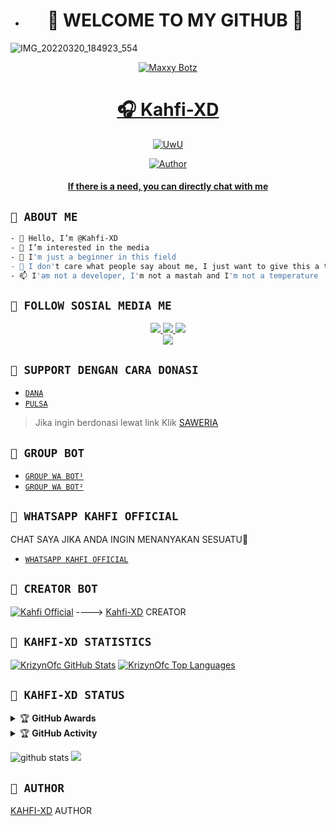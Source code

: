 - <h1 align="center">📱 WELCOME TO MY GITHUB 👋</h1>
![IMG_20220320_184923_554](https://telegra.ph/file/c0cd501fd8efe8fc25eeb.jpg)

<p align="center">
  <a href="https://ibb.co/QQX130c"><img src="http://readme-typing-svg.herokuapp.com?color=1C71FA&center=true&vCenter=true&multiline=false&lines=Salam+One+Heart+😍+From+Indonesia.;I'am+Not+Programmer." alt="Maxxy Botz">

</p>
<h1 align="center">🎧 Kahfi-XD</h1>
<p align="center">
  <a href="https://github.com/Kahfi-XD"><img src="http://readme-typing-svg.herokuapp.com?color=FFFFFF&center=true&vCenter=true&multiline=false&lines=Hello+Guys!+Im+owner+Maxxy+Bot;My+Name+is+🎧 Kahfi+Bot;Learning+JavaScript!;Please+Support+Me+With+Donate;Thanks🥰" alt="UwU">
</p>

<p align="center">
<a href="https://github.com/Kahfi-XD"><img title="Author" src="https://img.shields.io/badge/Kahfi-Ofc-blue.svg?style=for-the-badge&logo=github"></a>
 </p>
 <h4 align="center">
  <a
  <a href="https://wa.me/6285380166282">If there is a need, you can directly chat with me </a>
</h4>
</p>


## ```📱 ABOUT ME```
```bash
- 👋 Hello, I’m @Kahfi-XD
- 👀 I’m interested in the media
- 🌱 I'm just a beginner in this field
- 💞️ I don't care what people say about me, I just want to give this a try
- 📫 I'am not a developer, I'm not a mastah and I'm not a temperature
```

## ```📱 FOLLOW SOSIAL MEDIA ME```
<p align="center">
<a href="https://instagram.com/Kahfixd01"><img src="https://img.shields.io/badge/INSTAGRAM-E4405F?style=for-the-badge&logo=instagram&logoColor=white"/> 
<a href="https://wa.me/6285380166282"><img src="https://img.shields.io/badge/WhatsApp-25D366?style=for-the-badge&logo=whatsapp&logoColor=white" />
<a href="https://youtube.com/channel/UC6GPl9xMWL61NAXQb3HBrRw"><img src="https://img.shields.io/badge/YOUTUBE KAHFI OFFICIAL-ff0000?style=for-the-badge&logo=youtube&logoColor=ff000000&link=https://youtube.com/c/hokenbeusz" /><br>
<a href="https://www.tiktok.com/@kahfifttiktok"><img src="https://img.shields.io/badge/TIKTOK-black?style=for-the-badge&logo=tiktok&logoColor=ff000000&link=https://tiktok.com/@unfaedahkan" /></a>
</p>

## ```📱 SUPPORT DENGAN CARA DONASI```

- [`DANA`](https://wa.me/6285380166282?text=banh+ini+nomor+nya+kah+085380166282+?)
- [`PULSA`](https://wa.me/6285380166282?text=banh+ini+nomor+nya+kah+085380166282+?)
> Jika ingin berdonasi lewat link
> Klik [ SAWERIA ](https://saweria.co/kahfiaja)

## ```📱 GROUP BOT```

- [`GROUP WA BOT¹`](https://chat.whatsapp.com/K6femuL8bLx6HqWS7wXofI)
- [`GROUP WA BOT²`](https://chat.whatsapp.com/CcfG9mg5Vxc9vdV6RfwVmc)
  
## ```📱 WHATSAPP KAHFI OFFICIAL```
  CHAT SAYA JIKA ANDA INGIN MENANYAKAN SESUATU🚀
- [`WHATSAPP KAHFI OFFICIAL`](https://wa.me/6285380166282?text=Assalamualaikum+Banh+KAHFI+OFFICIAL)

## ```📮 CREATOR BOT```
 [![Kahfi Official](https://github.com/Kahfi-XD.png?size=200)](https://github.com/Kahfi-XD) 
---->
[Kahfi-XD](https://github.com/kahfi-XD) 
 CREATOR
  
## ```📮 KAHFI-XD STATISTICS```

[![KrizynOfc GitHub Stats](https://github-readme-stats.vercel.app/api?username=Kahfi-XD&show_icons=true&hide=issues&theme=radical)](https://github-readme-stats.vercel.app)
[![KrizynOfc Top Languages](https://github-readme-stats.vercel.app/api/top-langs?username=Kahfi-XD&layout=compact&theme=radical)](https://github-readme-stats.vercel.app)

  ## ```📮 KAHFI-XD STATUS```
  
 <details>
    <summary>&#127942 <b>GitHub Awards</b></summary><br/>

![Github Trophy](https://github-profile-trophy.vercel.app/?username=KrizynOfc)

</details>

<details>
    <summary>&#127942 <b>GitHub Activity</b></summary><br/>

![Metrics](https://metrics.lecoq.io/krizynOfc template=classic&repositories.forks=true&languages=1&languages.colors=github&languages.threshold=0%25&config.timezone=Asia%2FJakarta)

</details> 

![github stats](https://github-readme-stats.vercel.app/api?username=Kahfiofc&show_icons=true)
<img src="https://github-readme-stats.vercel.app/api/top-langs/?username=kahfiofc&theme=vue">


## ```📮 AUTHOR```
 
  [KAHFI-XD](https://github.com/Kahfi-XD)
 AUTHOR

<!---
I LOVE YOU GUYS
--->

